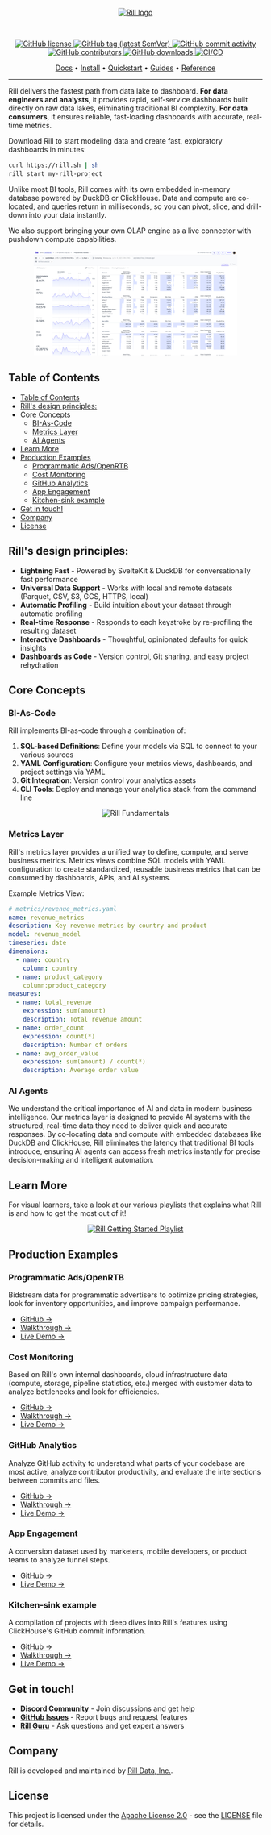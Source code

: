<p align="center">
    <a href="https://rilldata.com/" target="_blank">
        <img width="10%" src="https://cdn.prod.website-files.com/659ddac460dbacbdc813b204/660b0f85094eb576187342cf_rill_logo_sq_gradient.svg" alt="Rill logo">
    </a>
</p>

<br/>
<p align="center">
    <a href="LICENSE" target="_blank">
        <img src="https://img.shields.io/github/license/rilldata/rill.svg" alt="GitHub license">
    </a>
    <a href="https://github.com/rilldata/rill/releases" target="_blank">
        <img src="https://img.shields.io/github/tag/rilldata/rill.svg" alt="GitHub tag (latest SemVer)">
    </a>
    <a href="https://github.com/rilldata/rill/commits" target="_blank">
        <img src="https://img.shields.io/github/commit-activity/y/rilldata/rill.svg" alt="GitHub commit activity">
    </a>
    <a href="https://github.com/rilldata/rill/graphs/contributors" target="_blank">
        <img src="https://img.shields.io/github/contributors-anon/rilldata/rill.svg" alt="GitHub contributors">
    </a>
    <a href="https://github.com/rilldata/rill/releases" target="_blank">
        <img src="https://img.shields.io/github/downloads/rilldata/rill/total.svg" alt="GitHub downloads">
    </a>
    <a href="https://github.com/rilldata/rill/actions/workflows/rill-cloud.yml" target="_blank">
        <img src="https://github.com/rilldata/rill/actions/workflows/rill-cloud.yml/badge.svg" alt="CI/CD">
    </a>
</p>

<div align="center">

[Docs](https://docs.rilldata.com/) • [Install](https://docs.rilldata.com/home/install) • [Quickstart](https://docs.rilldata.com/home/get-started) • [Guides](https://docs.rilldata.com/guides) • [Reference](https://docs.rilldata.com/reference/project-files)

</div>

---

Rill delivers the fastest path from data lake to dashboard. **For data engineers and analysts**, it provides rapid, self-service dashboards built directly on raw data lakes, eliminating traditional BI complexity. **For data consumers**, it ensures reliable, fast-loading dashboards with accurate, real-time metrics.

Download Rill to start modeling data and create fast, exploratory dashboards in minutes:

```bash
curl https://rill.sh | sh
rill start my-rill-project
```

Unlike most BI tools, Rill comes with its own embedded in-memory database powered by DuckDB or ClickHouse. Data and compute are co-located, and queries return in milliseconds, so you can pivot, slice, and drill-down into your data instantly.

We also support bringing your own OLAP engine as a live connector with pushdown compute capabilities.

<p align="center">
  <img src="/docs/static/img/explore/dashboard101/multi-measure-select.png" alt="Rill dashboard example" width="80%">
</p>

## Table of Contents

- [Table of Contents](#table-of-contents)
- [Rill's design principles:](#rills-design-principles)
- [Core Concepts](#core-concepts)
  - [BI-As-Code](#bi-as-code)
  - [Metrics Layer](#metrics-layer)
  - [AI Agents](#ai-agents)
- [Learn More](#learn-more)
- [Production Examples](#production-examples)
  - [Programmatic Ads/OpenRTB](#programmatic-adsopenrtb)
  - [Cost Monitoring](#cost-monitoring)
  - [GitHub Analytics](#github-analytics)
  - [App Engagement](#app-engagement)
  - [Kitchen-sink example](#kitchen-sink-example)
- [Get in touch!](#get-in-touch)
- [Company](#company)
- [License](#license)

## Rill's design principles:

- **Lightning Fast** - Powered by SvelteKit & DuckDB for conversationally fast performance
- **Universal Data Support** - Works with local and remote datasets (Parquet, CSV, S3, GCS, HTTPS, local)
- **Automatic Profiling** - Build intuition about your dataset through automatic profiling
- **Real-time Response** - Responds to each keystroke by re-profiling the resulting dataset
- **Interactive Dashboards** - Thoughtful, opinionated defaults for quick insights
- **Dashboards as Code** - Version control, Git sharing, and easy project rehydration

## Core Concepts

### BI-As-Code

Rill implements BI-as-code through a combination of:

1. **SQL-based Definitions**: Define your models via SQL to connect to your various sources
2. **YAML Configuration**: Configure your metrics views, dashboards, and project settings via YAML
3. **Git Integration**: Version control your analytics assets
4. **CLI Tools**: Deploy and manage your analytics stack from the command line

<p align="center">
  <img src="https://docs.rilldata.com/img/concepts/metrics-view/metrics-view-components.png" alt="Rill Fundamentals" width="80%">
</p>

### Metrics Layer

Rill's metrics layer provides a unified way to define, compute, and serve business metrics. Metrics views combine SQL models with YAML configuration to create standardized, reusable business metrics that can be consumed by dashboards, APIs, and AI systems.

Example Metrics View:

```yaml
# metrics/revenue_metrics.yaml
name: revenue_metrics
description: Key revenue metrics by country and product
model: revenue_model
timeseries: date
dimensions:
  - name: country
    column: country
  - name: product_category
    column:product_category
measures:
  - name: total_revenue
    expression: sum(amount)
    description: Total revenue amount
  - name: order_count
    expression: count(*)
    description: Number of orders
  - name: avg_order_value
    expression: sum(amount) / count(*)
    description: Average order value
```

### AI Agents

We understand the critical importance of AI and data in modern business intelligence. Our metrics layer is designed to provide AI systems with the structured, real-time data they need to deliver quick and accurate responses. By co-locating data and compute with embedded databases like DuckDB and ClickHouse, Rill eliminates the latency that traditional BI tools introduce, ensuring AI agents can access fresh metrics instantly for precise decision-making and intelligent automation.

## Learn More

For visual learners, take a look at our various playlists that explains what Rill is and how to get the most out of it!

<div align="center">

[![Rill Getting Started Playlist](/docs/static/img/rill-logo-light.svg)](https://www.youtube.com/watch?v=oQSok8Dy-D0)

</div>

## Production Examples

### Programmatic Ads/OpenRTB

Bidstream data for programmatic advertisers to optimize pricing strategies, look for inventory opportunities, and improve campaign performance.

- <a href="https://github.com/rilldata/rill-examples/tree/main/rill-openrtb-prog-ads">GitHub →</a><br />
- <a href="/guides/openrtb-analytics">Walkthrough →</a><br />
- <a href="https://ui.rilldata.com/demo/rill-openrtb-prog-ads">Live Demo →</a>

### Cost Monitoring

Based on Rill's own internal dashboards, cloud infrastructure data (compute, storage, pipeline statistics, etc.) merged with customer data to analyze bottlenecks and look for efficiencies.

- <a href="https://github.com/rilldata/rill-examples/tree/main/rill-cost-monitoring">GitHub →</a><br />
- <a href="/guides/cost-monitoring-analytics">Walkthrough →</a><br />
- <a href="https://ui.rilldata.com/demo/rill-cost-monitoring">Live Demo →</a>

### GitHub Analytics

Analyze GitHub activity to understand what parts of your codebase are most active, analyze contributor productivity, and evaluate the intersections between commits and files.

- <a href="https://github.com/rilldata/rill-examples/tree/main/rill-github-analytics">GitHub →</a><br />
- <a href="/guides/github-analytics">Walkthrough →</a><br />
- <a href="https://ui.rilldata.com/demo/rill-github-analytics">Live Demo →</a>

### App Engagement

A conversion dataset used by marketers, mobile developers, or product teams to analyze funnel steps.

- <a href="https://github.com/rilldata/rill-examples/tree/main/rill-app-engagement">GitHub →</a><br />
- <a href="https://ui.rilldata.com/demo/rill-app-engagement">Live Demo →</a>

### Kitchen-sink example

A compilation of projects with deep dives into Rill's features using ClickHouse's GitHub commit information.

- <a href="https://github.com/rilldata/rill-examples/tree/main/my-rill-tutorial">GitHub →</a><br />
- <a href="/guides/rill-basics/launch">Walkthrough →</a><br />
- <a href="https://ui.rilldata.com/demo/my-rill-tutorial">Live Demo →</a>

## Get in touch!

- **[Discord Community](https://discord.gg/TatjVY32)** - Join discussions and get help
- **[GitHub Issues](https://github.com/rilldata/rill/issues)** - Report bugs and request features
- **[Rill Guru](https://gurubase.io/g/rill)** - Ask questions and get expert answers

## Company

Rill is developed and maintained by [Rill Data, Inc.](https://www.rilldata.com/).

## License

This project is licensed under the [Apache License 2.0](LICENSE) - see the [LICENSE](LICENSE) file for details.
